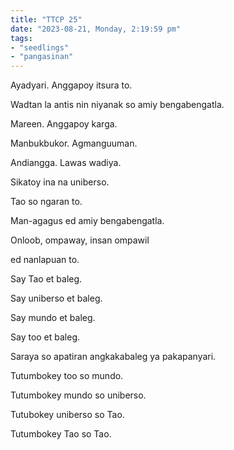 ```yaml
---
title: "TTCP 25"
date: "2023-08-21, Monday, 2:19:59 pm"
tags:
- "seedlings"
- "pangasinan"
---
```


Ayadyari. Anggapoy itsura to.

Wadtan la antis nin niyanak so amiy bengabengatla.

Mareen. Anggapoy karga.

Manbukbukor. Agmanguuman.

Andiangga. Lawas wadiya.

Sikatoy ina na uniberso.

Tao so ngaran to.

Man-agagus ed amiy bengabengatla.

Onloob, ompaway, insan ompawil

ed nanlapuan to.

Say Tao et baleg.

Say uniberso et baleg.

Say mundo et baleg.

Say too et baleg.

Saraya so apatiran angkakabaleg ya pakapanyari.

Tutumbokey too so mundo.

Tutumbokey mundo so uniberso.

Tutubokey uniberso so Tao.

Tutumbokey Tao so Tao.